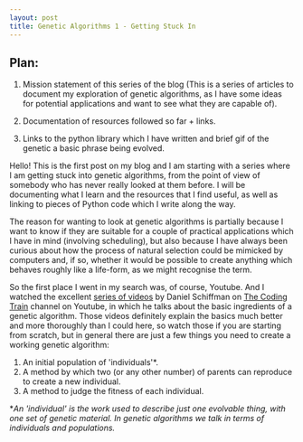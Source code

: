 ```yaml
---
layout: post
title: Genetic Algorithms 1 - Getting Stuck In
---
```


## Plan: 
1. Mission statement of this series of the blog (This is a series of articles to document my exploration of genetic algorithms, as I have some ideas for potential applications and want to see what they are capable of).

2. Documentation of resources followed so far + links. 

3. Links to the python library which I have written and brief gif of the genetic a basic phrase being evolved. 

Hello! This is the first post on my blog and I am starting with a series where I am getting stuck into genetic algorithms, from the point of view of somebody who has never really looked at them before. I will be documenting what I learn and the resources that I find useful, as well as linking to pieces of Python code which I write along the way.

The reason for wanting to look at genetic algorithms is partially because I want to know if they are suitable for a couple of practical applications which I have in mind (involving scheduling), but also because I have always been curious about how the process of natural selection could be mimicked by computers and, if so, whether it would be possible to create anything which behaves roughly like a life-form, as we might recognise the term. 

So the first place I went in my search was, of course, Youtube. And I watched the excellent [series of videos](https://www.youtube.com/watch?v=9zfeTw-uFCw&t=60s) by Daniel Schiffman on [The Coding Train](https://www.youtube.com/channel/UCvjgXvBlbQiydffZU7m1_aw) channel on Youtube, in which he talks about the basic ingredients of a genetic algorithm. Those videos definitely explain the basics much better and more thoroughly than I could here, so watch those if you are starting from scratch, but in general there are just a few things you need to create a working genetic algorithm: 

1. An initial population of 'individuals'*.
2. A method by which two (or any other number) of parents can reproduce to create a new individual. 
3. A method to judge the fitness of each individual.

**An 'individual' is the work used to describe just one evolvable thing, with one set of genetic material. In genetic algorithms we talk in terms of individuals and populations.*

